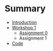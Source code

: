 # Summary

* [Introduction](README.md)
* [Workshop 1](workshop_1.md)
   * [Assignment 0](assignment_0.md)
   * Assignment 1
* [Code](code.md)

